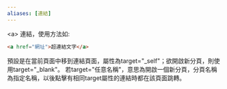 ```yaml
---
aliases: [連結]
---
```

\<a>  連結，使用方法如:
```html
<a href="網址">超連結文字</a>
```
預設是在當前頁面中移到連結頁面，屬性為target="\_self"；欲開啟新分頁，則使用target="\_blank"。
若target="任意名稱"，意思為開啟一個新分頁，分頁名稱為指定名稱，以後點擊有相同target屬性的連結時都在該頁面跳轉。